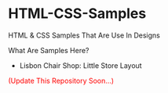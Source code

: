 # HTML-CSS-Samples
HTML &amp; CSS Samples That Are Use In Designs

What Are Samples Here? 
<ul>
  <li> Lisbon Chair Shop: Little Store Layout</li>
</ul>

<p style="color: red;">(Update This Repository Soon...)</p>
